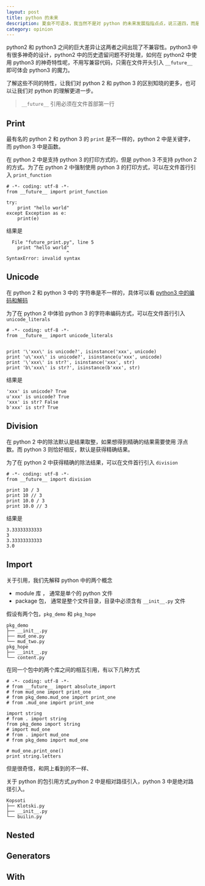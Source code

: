 ```yaml
---
layout: post
title: python 的未来
description: 夏虫不可语冰，我当然不是对 python 的未来发展指指点点，说三道四，而是说 python 中的 __future__
category: opinion
---
```


python2 和 python3 之间的巨大差异让这两者之间出现了不兼容性。python3 中有很多神奇的设计，python2 中的历史遗留问题不好处理，如何在 python2 中使用 python3 的神奇特性呢，不用写兼容代码，只需在文件开头引入 `__future__` 即可体会 python3 的魔力。

了解这些不同的特性，让我们对 python 2 和 python 3 的区别知晓的更多，也可以让我们对 python 的理解更进一步。

> `__future__` 引用必须在文件首部第一行


## Print

最有名的 python 2 和 python 3 的 `print` 是不一样的，python 2 中是关键字，而 python 3 中是函数。

在 python 2 中是支持 python 3 的打印方式的，但是 python 3 不支持 python 2 的方式。为了在 python 2 中强制使用 python 3 的打印方式，可以在文件首行引入 `print_function`

```
# -*- coding: utf-8 -*-
from __future__ import print_function

try:
    print "hello world"
except Exception as e:
    print(e)

```

结果是

```
  File "future_print.py", line 5
    print "hello world"
                      ^
SyntaxError: invalid syntax
```


## Unicode

在 python 2 和 python 3 中的 字符串是不一样的，具体可以看 [python3 中的编码和解码](https://windard.com/blog/2017/05/14/Python-Encode-And-Decode)

为了在 python 2 中体验 python 3 的字符串编码方式，可以在文件首行引入 `unicode_literals`

```
# -*- coding: utf-8 -*-
from __future__ import unicode_literals


print '\'xxx\' is unicode?', isinstance('xxx', unicode)
print 'u\'xxx\' is unicode?', isinstance(u'xxx', unicode)
print '\'xxx\' is str?', isinstance('xxx', str)
print 'b\'xxx\' is str?', isinstance(b'xxx', str)
```

结果是

```
'xxx' is unicode? True
u'xxx' is unicode? True
'xxx' is str? False
b'xxx' is str? True
```

## Division

在 python 2 中的除法默认是结果取整，如果想得到精确的结果需要使用 浮点数。而 python 3 则恰好相反，默认是获得精确结果。

为了在 python 2 中获得精确的除法结果，可以在文件首行引入 `division`

```
# -*- coding: utf-8 -*-
from __future__ import division

print 10 / 3
print 10 // 3
print 10.0 / 3
print 10.0 // 3

```

结果是

```
3.33333333333
3
3.33333333333
3.0
```

## Import

关于引用，我们先解释 python 中的两个概念
- module 库 ， 通常是单个的 python 文件
- package 包， 通常是整个文件目录，目录中必须含有 `__init__.py` 文件

假设有两个包，`pkg_demo` 和 `pkg_hope`

```
pkg_demo
├── __init__.py
├── mud_one.py
└── mud_two.py
pkg_hope
├── __init__.py
└── content.py
```

在同一个包中的两个库之间的相互引用，有以下几种方式

```
# -*- coding: utf-8 -*-
# from __future__ import absolute_import
# from mud_one import print_one
# from pkg_demo.mud_one import print_one
# from .mud_one import print_one

import string
# from . import string
from pkg_demo import string
# import mud_one
# from . import mud_one
# from pkg_demo import mud_one

# mud_one.print_one()
print string.letters

```

但是很奇怪，和网上看到的不一样、

关于 python 的包引用方式,python 2 中是相对路径引入，python 3 中是绝对路径引入。

```
Kopsoti
├── Klotski.py
├── __init__.py
└── builin.py
```

## Nested

## Generators

## With
